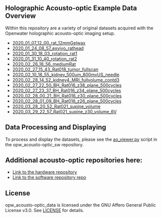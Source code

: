 ## Holographic Acousto-optic Example Data Overview
Within this repository are a variety of original datasets acquired with the Openwater holographic acousto-optic imaging setup.

- [2020_01_07_12_00_rat_12mmGelwax](2020_01_07_12_00_rat_12mmGelwax)
- [2020_01_24_08_57_exvivo_rathead](2020_01_24_08_57_exvivo_rathead)
- [2020_01_30_18_03_rotation_rat1](2020_01_30_18_03_rotation_rat1)
- [2020_01_31_10_40_rotation_rat2](2020_01_31_10_40_rotation_rat2)
- [2020_02_26_18_56_mediumRat](2020_02_26_18_56_mediumRat)
- [2020_02_27_15_43_Rat018_tumor_fullscan](2020_02_27_15_43_Rat018_tumor_fullscan)
- [2020_02_10_18_55_kidney_500um_800mvUS_needle](2020_02_10_18_55_kidney_500um_800mvUS_needle)
- [2020_02_28_14_52_kidney4_MRI_fullvolume_contd3](2020_02_28_14_52_kidney4_MRI_fullvolume_contd3)
- [2020_02_27_22_50_BH_Rat016_z38_plane_500cycles](2020_02_27_22_50_BH_Rat016_z38_plane_500cycles)
- [2020_02_27_23_37_BH_Rat016_z34_plane_500cycles](2020_02_27_23_37_BH_Rat016_z34_plane_500cycles)
- [2020_02_28_00_21_BH_Rat016_z30_plane_500cycles](2020_02_28_00_21_BH_Rat016_z30_plane_500cycles)
- [2020_02_28_01_09_BH_Rat016_z26_plane_500cycles](2020_02_28_01_09_BH_Rat016_z26_plane_500cycles)
- [2020_03_28_20_52_Rat021_supine_volume](2020_03_28_20_52_Rat021_supine_volume)
- [2020_03_29_22_57_Rat021_supine_z30_volume_6V](2020_03_29_22_57_Rat021_supine_z30_volume_6V)

## Data Processing and Displaying
To process and display the datasets, please see the 
[ao_viewer.py](https://github.com/OpenwaterInternet/opw_acousto-optic_sw/) script in the opw_acousto-optic_sw repository.

## Additional acousto-optic repositories here:
- [Link to the hardware repository](https://github.com/OpenwaterInternet/opw_acousto-optic_hw/)
- [Link to the software repository repo](https://github.com/OpenwaterInternet/opw_acousto-optic_sw/)

## License
opw_acousto-optic_data is licensed under the GNU Affero General Public License v3.0. See [LICENSE](LICENSE) for details.
